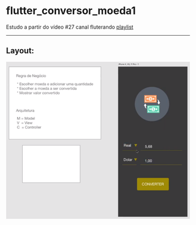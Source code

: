 # flutter_conversor_moeda1

Estudo a partir do vídeo #27 canal fluterando [playlist](https://www.youtube.com/playlist?list=PLlBnICoI-g-d-J57QIz6Tx5xtUDGQdBFB)

------

## Layout: 

![image-20210530153520915](image/README/image-20210530153520915.png)